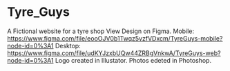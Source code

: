 # Tyre_Guys
A Fictional website for a tyre shop
View Design on Figma.
Mobile: https://www.figma.com/file/eooOJV0b1Twqz5vzfVDxcm/TyreGuys-mobile?node-id=0%3A1
Desktop:
https://www.figma.com/file/udKYJzxbUQw44ZRBgVnkwA/TyreGuys-web?node-id=0%3A1
Logo created in Illustator.
Photos edeted in Photoshop.